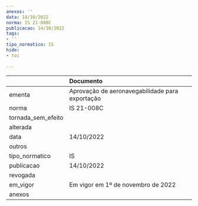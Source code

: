```yaml
---
anexos: ''
data: 14/10/2022
norma: IS 21-008C
publicacao: 14/10/2022
tags:
- ''
tipo_normatico: IS
hide: 
- toc 
 
---
```


|                    | Documento                                       |
|:-------------------|:------------------------------------------------|
| ementa             | Aprovação de aeronavegabilidade para exportação |
| norma              | IS 21-008C                                      |
| tornada_sem_efeito |                                                 |
| alterada           |                                                 |
| data               | 14/10/2022                                      |
| outros             |                                                 |
| tipo_normatico     | IS                                              |
| publicacao         | 14/10/2022                                      |
| revogada           |                                                 |
| em_vigor           | Em vigor em 1º de novembro de 2022              |
| anexos             |                                                 |
